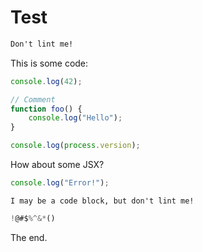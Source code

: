 # Test

```txt
Don't lint me!
```

This is some code:

```js
console.log(42);
```

```js
// Comment
function foo() {
    console.log("Hello");
}
```

<!-- global process -->
<!-- eslint-disable eol-last, quotes -->

```js
console.log(process.version);
```

How about some JSX?

<!--
    eslint quotes: [
        "error",
        "single"
    ]
-->
<!--eslint-disable no-console-->

```js
console.log("Error!");
```

    I may be a code block, but don't lint me!

<!-- eslint-disable -->

```js
!@#$%^&*()
```

The end.
